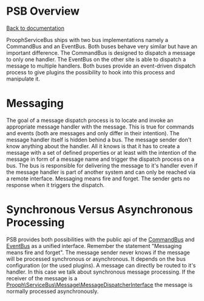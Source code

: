 PSB Overview
============

[Back to documentation](../README.md#documentation)

ProophServiceBus ships with two bus implementations namely a CommandBus and an EventBus. Both buses behave very similar but have
an important difference. The CommandBus is designed to dispatch a message to only one handler. The EventBus on the other site
is able to dispatch a message to multiple handlers. Both buses provide an event-driven dispatch process to give plugins
the possibility to hook into this process and manipulate it.

# Messaging

The goal of a message dispatch process is to locate and invoke an appropriate message handler with the message. This is
true for commands and events (both are messages and only differ in their intention). The message handler itself is hidden
behind a bus. The message sender don't know anything about the handler. All it knows is that it has to create a message with
a set of defined properties or at least with the intention of the message in form of a message name and trigger the
dispatch process on a bus. The bus is responsible for delivering the message to it's handler even if the message handler is
part of another system and can only be reached via a remote interface. Messaging means fire and forget. The sender gets no
response when it triggers the dispatch.

# Synchronous Versus Asynchronous Processing

PSB provides both possibilities with the public api of the [CommandBus](command_bus.md) and [EventBus](event_bus.md) as a unified interface.
Remember the statement "Messaging means fire and forget".
The message sender never knows if the message will be processed synchronous or asynchronous. It depends on the bus
configuration (or the used plugins). A message can directly be routed to it's handler. In this case we talk about synchronous
message processing. If the receiver of the message is a [Prooph\ServiceBus\Message\MessageDispatcherInterface](message_dispatcher.md)
the message is normally processed asynchronously.
